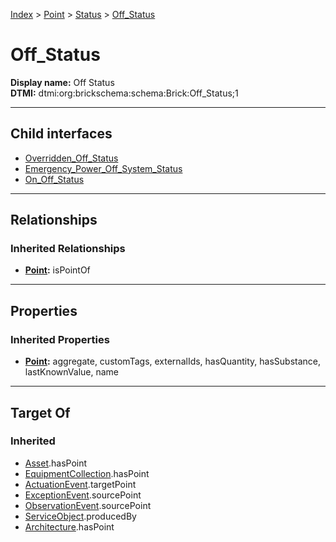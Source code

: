 [Index](../../../index.md) > [Point](../../Point.md) > [Status](../Status.md) > [Off_Status](#)
# Off_Status

**Display name:** Off Status<br />
**DTMI:** dtmi:org:brickschema:schema:Brick:Off_Status;1

---

## Child interfaces
* [Overridden_Off_Status](../Overridden_Status/Overridden_Off_Status.md)
* [Emergency_Power_Off_System_Status](../System_Status/Emergency_Power_Off_System_Status/Emergency_Power_Off_System_Status.md)
* [On_Off_Status](../On_Status/On_Off_Status/On_Off_Status.md)

---

## Relationships

### Inherited Relationships
* **[Point](../../Point.md):** isPointOf

---

## Properties

### Inherited Properties
* **[Point](../../Point.md):** aggregate, customTags, externalIds, hasQuantity, hasSubstance, lastKnownValue, name

---

## Target Of
### Inherited
* [Asset](../../../Asset/Asset.md).hasPoint
* [EquipmentCollection](../../../Collection/EquipmentCollection.md).hasPoint
* [ActuationEvent](../../../Event/PointEvent/ActuationEvent.md).targetPoint
* [ExceptionEvent](../../../Event/PointEvent/ExceptionEvent.md).sourcePoint
* [ObservationEvent](../../../Event/PointEvent/ObservationEvent.md).sourcePoint
* [ServiceObject](../../../Information/ServiceObject/ServiceObject.md).producedBy
* [Architecture](../../../Space/Architecture/Architecture.md).hasPoint
